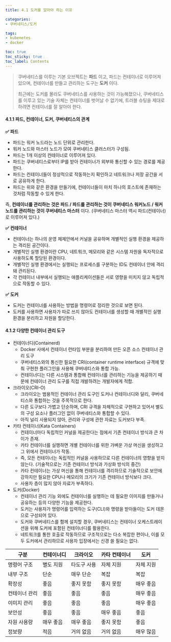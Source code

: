 ```yaml
---
title: 4.1 도커를 알아야 하는 이유

categories:
- 쿠버네티스/도커

tags:
- kubenetes
- docker

toc: true
toc_sticky: true
toc_label: Contents
---
```


> 쿠버네티스를 이루는 기본 오브젝트는 **파드** 이고, 파드는 컨테이너로 이루어져 있으며, 컨테이너를 만들고 관리하는 도구는 **도커** 이다.
>
> 최근에는 도커를 몰라도 쿠버네티스를 사용하는 것이 가능해졌으나, 쿠버네티스를 이루고 있는 기술 자체는 컨테이너를 벗어날 수 없기에, 트러블 슈팅을 제대로 하려면 컨테이너를 잘 알아야 한다.

#### 4.1.1 파드, 컨테이너, 도커, 쿠버네티스의 관계

**✅ 파드**

* 파드는 워커 노드라는 노드 단위로 관리한다.
* 워커 노드와 마스터 노드가 모여 쿠버네티스 클러스터가 구성됨.
* 파드는 1개 이상의 컨테이너로 이루어져 있다.
* 파드는 쿠버네티스로부터 IP를 받아 컨테이너가 외부와 통신할 수 있는 경로를 제공한다.
* 파드는 컨테이너들이 정상적으로 작동하는지 확인하고 네트워크나 저장 공간을 서로 공유하게 한다.
* 파드는 위와 같은 환경을 만들기에, 컨테이너들이 마치 하나의 호스트에 존재하는 것처럼 작동할 수 있게 한다.

즉, **컨테이너를 관리하는 것은 파드 / 파드를 관리하는 것이 쿠버네티스 워커노드 / 워커 노드를 관리하는 것이 쿠버네티스 마스터** 이다. (쿠버네티스 마스터 역시 파드(컨테이너)로 이루어져 있다.)

**✅ 컨테이너**

* 컨테이너는 하나의 운영 체제안에서 커널을 공유하며 개별적인 실행 환경을 제공하는 격리된 공간이다.
* 개별적인 실행 환경이란 CPU, 네트워크, 메모리와 같은 시스템 자원을 독자적으로 사용하도록 할당된 환경이다.
* 개별적인 실행 환경에서는 실행되는 프로세스를 구분하는 ID도 컨테이너 안에 격리돼 관리된다.
* 각 컨테이너 내부에서 실행되는 애플리케이션들은 서로 영향을 미치지 않고 독립적으로 작동할 수 있다.

**✅ 도커**

* 도커는 컨테이너를 사용하는 방법을 명령어로 정리한 것으로 보면 된다.
* 도커를 사용하면 사용자가 따로 쓰지 않아도 컨테이너를 생성할 때 개별적인 실행 환경을 분리하고 자원을 할당한다.

#### 4.1.2 다양한 컨테이너 관리 도구

* 컨테이너디(Containerd)
    * Docker 사에서 컨테이너 런타임 부분을 분리하여 만든 오픈 소스 컨테이너 관리 도구
    * 쿠버네티스와의 통신한 필요한 CRI(container runtime interface) 규격에 맞춰 구현한 플러그인을 사용해 쿠버네티스와 통합 가능.
    * 컨테이너디는 다른 시스템과 통합해 컨테이너를 관리하는 기능을 제공하기 때문에 컨테이너 관리 도구를 직접 개발하려는 개발자에게 적합.
* 크라이오(CRI-O)
    * 크라이오는 범용적인 컨테이너 관리 도구인 도커나 컨테이너디와 달리, 쿠버네티스와 통합하는 것을 주목적으로 한다.
    * 다른 도구보다 가볍고 단순하며, CRI 규격을 자체적으로 구현하고 있어서 별도의 구성 요소나 플러그인 없이 쿠버네티스와 통합할 수 있다.
    * 아직 널리 사용되지 않아, 관리와 구성에 관한 자료는 도커보다 부족.
* 카타 컨테이너(Kata Containers)
    * 컨테이너마다 독립적인 커널을 제공한다는 점에서 기존 컨테이너 방식과 큰 차이가 존재.
    * 카타 컨테이너를 실행하면 개별 컨테이너를 위한 가벼운 가상 머신을 생성하고 그 위에서 컨테이너가 작동.
    * 즉, 모든 컨테이너는 독립적인 커널을 사용하므로 다른 컨테이너의 영향을 받지 않는다. (기술적으로는 기존 컨테이너 방식과 가상화 방식의 중간)
    * 카타 컨테이너는 가상 머신을 통해 컨테이너를 격리하므로 기술적으로 보안에 강하지만 필요한 CPU나 메모리의 크기가 기존 컨테이너 방식보다 크다.
    * 사용자 층이 많지 않아 자료가 부족하다.
* 도커(Docker)
    * 컨테이너 관리 기능 외에도 컨테이너를 실행하는 데 필요한 이미지를 만들거나 공유하는 등의 다양한 기능을 제공한다.
    * 도커는 사용자가 명령어를 입력하는 도구(CLI)와 명령을 받아들이는 도커 데몬으로 구성되어 있다.
    * 도커와 쿠버네티스를 함께 설치할 경우, 쿠버네티스는 컨테이너 오케스트레이션을 위해 도커에 포함된 컨테이너디를 활용한다.
    * 네트워크를 통한 호출로 작동하므로 구조적으로는 다소 복잡한 편이나, 이를 모두 도커에서 관리하므로 사용자 입장에서는 신경 쓸 필요는 없다.

| 구분      | 컨테이너디 | 크라이오   | 카타 컨테이너 | 도커    |
| ------- | ----- | ------ | ------- | ----- |
| 명령어 구조  | 별도 지원 | 타도구 사용 | 자체 지원   | 자체 지원 |
| 내부 구조   | 단순    | 매우 단순  | 복잡      | 복잡    |
| 확장성     | 좋음    | 좋지 못함  | 좋지 못함   | 매우 좋음 |
| 컨테이너 관리 | 좋음    | 좋음     | 좋음      | 매우 좋음 |
| 이미지 관리  | 좋음    | 좋음     | 좋음      | 매우 좋음 |
| 보안성     | 좋음    | 좋음     | 매우 좋음   | 좋음    |
| 자원 사용량  | 매우 좋음 | 매우 좋음  | 좋지 못함   | 좋음    |
| 정보량     | 적음    | 거의 없음  | 거의 없음   | 매우 많음 |